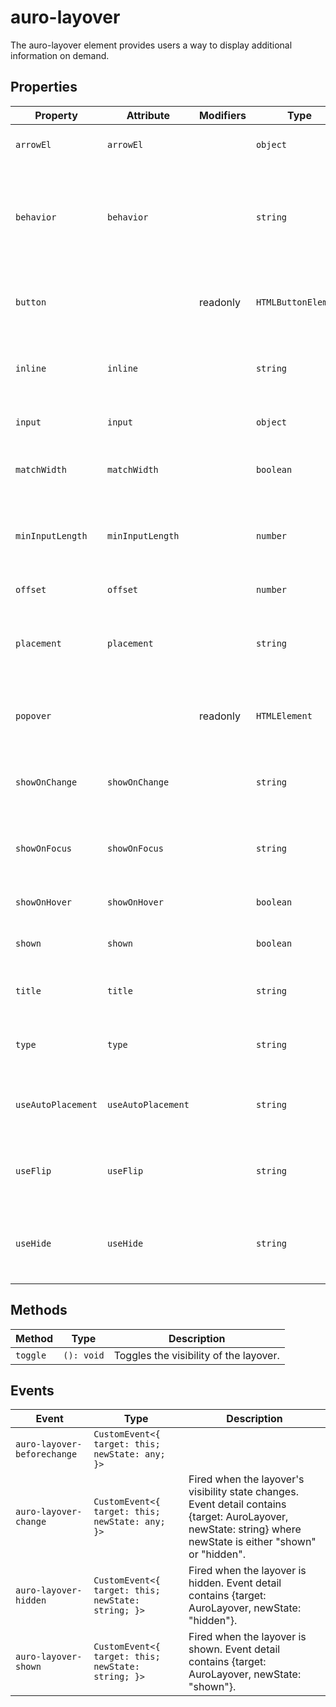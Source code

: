 # auro-layover

The auro-layover element provides users a way to display additional information on demand.

## Properties

| Property           | Attribute          | Modifiers | Type                | Description                                      |
|--------------------|--------------------|-----------|---------------------|--------------------------------------------------|
| `arrowEl`          | `arrowEl`          |           | `object`            | A reference to the arrow element (if desired)    |
| `behavior`         | `behavior`         |           | `string`            | The behavior of the popover, "dialog", "dialog-fullscreen", "dropdown", "tooltip", or "input", "input-fullscreen", "input-dropdown" |
| `button`           |                    | readonly  | `HTMLButtonElement` | A reference to the popover component's internal button element (trigger) |
| `inline`           | `inline`           |           | `string`            | Whether or not the layover should try to align to an inline element like a hyperlink |
| `input`            | `input`            |           | `object`            | A reference to the input to attach to for input behavior |
| `matchWidth`       | `matchWidth`       |           | `boolean`           | Whether or not the popover should match the width of the trigger |
| `minInputLength`   | `minInputLength`   |           | `number`            | The minimum number of characters the user must type before the popover is shown |
| `offset`           | `offset`           |           | `number`            | The offset distance of the layover               |
| `placement`        | `placement`        |           | `string`            | The position of the layover, e.g., "bottom-start", "top-end" etc. (do not use with useAutoPlacement) |
| `popover`          |                    | readonly  | `HTMLElement`       | A reference to the popover component's internal popover element |
| `showOnChange`     | `showOnChange`     |           | `string`            | Whether the layover should show on change (input behavior only) |
| `showOnFocus`      | `showOnFocus`      |           | `string`            | Whether the layover should open on focus (input behavior only) |
| `showOnHover`      | `showOnHover`      |           | `boolean`           | Whether the layover should show on hover         |
| `shown`            | `shown`            |           | `boolean`           | Whether the layover is shown or not              |
| `title`            | `title`            |           | `string`            | The title of the layover - REQUIRED FOR A11Y     |
| `type`             | `type`             |           | `string`            | The type of layover, e.g., "manual", "auto", or "hint" |
| `useAutoPlacement` | `useAutoPlacement` |           | `string`            | Whether or not to use automatic placement for the layover (do not use with placement) |
| `useFlip`          | `useFlip`          |           | `string`            | Whether or not to use the flip behavior (flips the element when it goes off-screen) |
| `useHide`          | `useHide`          |           | `string`            | Whether or not to use the hide behavior (hides element when trigger is not visible) |

## Methods

| Method   | Type       | Description                            |
|----------|------------|----------------------------------------|
| `toggle` | `(): void` | Toggles the visibility of the layover. |

## Events

| Event                       | Type                                             | Description                                      |
|-----------------------------|--------------------------------------------------|--------------------------------------------------|
| `auro-layover-beforechange` | `CustomEvent<{ target: this; newState: any; }>`  |                                                  |
| `auro-layover-change`       | `CustomEvent<{ target: this; newState: any; }>`  | Fired when the layover's visibility state changes. Event detail contains {target: AuroLayover, newState: string} where newState is either "shown" or "hidden". |
| `auro-layover-hidden`       | `CustomEvent<{ target: this; newState: string; }>` | Fired when the layover is hidden. Event detail contains {target: AuroLayover, newState: "hidden"}. |
| `auro-layover-shown`        | `CustomEvent<{ target: this; newState: string; }>` | Fired when the layover is shown. Event detail contains {target: AuroLayover, newState: "shown"}. |
